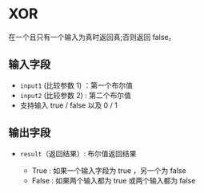 # XOR

在一个且只有一个输入为真时返回真;否则返回 false。

## 输入字段

- `input1` (比较参数 1) ：第一个布尔值
- `input2` (比较参数 2) : 第二个布尔值
- 支持输入 true / false 以及 0 / 1

## 输出字段

- `result`（返回结果）:<strong>  </strong>布尔值返回结果

  - True : 如果一个输入字段为 true ，另一个为 false
  - False : 如果两个输入都为 true 或两个输入都为 false
